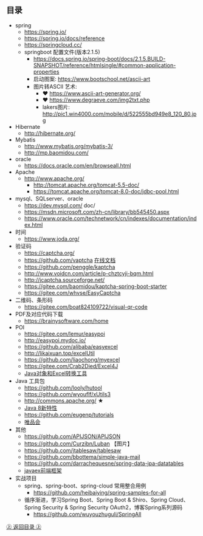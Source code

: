 ## 目录

* spring
  * https://spring.io/
  * https://spring.io/docs/reference
  * https://springcloud.cc/ 
  * springboot 配置文件(版本2.1.5)
    * https://docs.spring.io/spring-boot/docs/2.1.5.BUILD-SNAPSHOT/reference/htmlsingle/#common-application-properties
    * 启动图案: https://www.bootschool.net/ascii-art
    * 图片转ASCII 艺术: 
      * ❤ https://www.ascii-art-generator.org/
      * ❤ https://www.degraeve.com/img2txt.php
      * lakers图片: http://pic1.win4000.com/mobile/d/522555bd949e8_120_80.jpg
* Hibernate
  * http://hibernate.org/
* Mybatis
  * http://www.mybatis.org/mybatis-3/
  * http://mp.baomidou.com/      
* oracle
  * https://docs.oracle.com/en/browseall.html
* Apache
  * http://www.apache.org/
    * http://tomcat.apache.org/tomcat-5.5-doc/
    * https://tomcat.apache.org/tomcat-8.0-doc/jdbc-pool.html
* mysql、SQLserver、oracle
  * https://dev.mysql.com/ doc/
  * https://msdn.microsoft.com/zh-cn/library/bb545450.aspx
  * https://www.oracle.com/technetwork/cn/indexes/documentation/index.html
* 时间
  * https://www.joda.org/
* 验证码
  * https://captcha.org/
  * https://github.com/vaptcha [在线文档](https://www.vaptcha.com/document "在线文档")
  * https://github.com/penggle/kaptcha
  * http://www.voidcn.com/article/p-chztcyji-bqm.html
  * http://jcaptcha.sourceforge.net/
  * https://gitee.com/baomidou/kaptcha-spring-boot-starter
  * https://gitee.com/whvse/EasyCaptcha
* 二维码、条形码
  * https://gitee.com/boat824109722/visual-qr-code
* PDF及对应代码下载
  * https://brainysoftware.com/home  
* POI
  * https://gitee.com/lemur/easypoi
  * http://easypoi.mydoc.io/
  * https://github.com/alibaba/easyexcel
  * http://likaixuan.top/excelUtil
  * https://github.com/liaochong/myexcel
  * https://gitee.com/Crab2Died/Excel4J
  * [Java对象和Excel转换工具](https://github.com/xuxueli/xxl-excel/ "Java对象和Excel转换工具")
* Java 工具包
  * https://github.com/looly/hutool
  * https://github.com/wyouflf/xUtils3
  * http://commons.apache.org/ ★
  * [Java 8新特性](https://github.com/winterbe/java8-tutorial "Java 8新特性")
  * https://github.com/eugenp/tutorials
  * [唯品会](https://github.com/vipshop/vjtools "唯品会")
* 其他  
  * https://github.com/APIJSON/APIJSON
  * https://github.com/Curzibn/Luban 【图片】
  * https://github.com/jtablesaw/tablesaw
  * https://github.com/bbottema/simple-java-mail
  * https://github.com/darrachequesne/spring-data-jpa-datatables
  * [javaex前端框架](http://www.javaex.cn/ "javaex前端框架")
* 实战项目
  * spring、spring-boot、spring-cloud 常用整合用例 
    * https://github.com/heibaiying/spring-samples-for-all
  * 循序渐进，学习Spring Boot、Spring Boot & Shiro、Spring Cloud、Spring Security & Spring Security OAuth2，博客Spring系列源码 
    * https://github.com/wuyouzhuguli/SpringAll

[㊤ 返回目录 ㊤](#目录)
